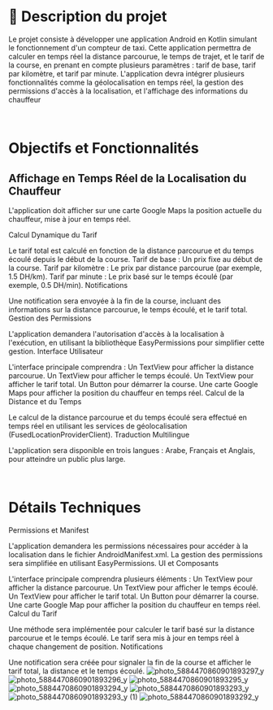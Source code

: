 <h1>📜 Description du projet </h1>
<p>Le projet consiste à développer une application Android en Kotlin simulant le fonctionnement d'un compteur de taxi. Cette application permettra de calculer en temps réel la distance parcourue, le temps de trajet, et le tarif de la course, en prenant en compte plusieurs paramètres : tarif de base, tarif par kilomètre, et tarif par minute. L'application devra intégrer plusieurs fonctionnalités comme la géolocalisation en temps réel, la gestion des permissions d'accès à la localisation, et l'affichage des informations du chauffeur</p>
<br>
<h1>Objectifs et Fonctionnalités</h1>
<h2>Affichage en Temps Réel de la Localisation du Chauffeur</h2>
<p>L'application doit afficher sur une carte Google Maps la position actuelle du chauffeur, mise à jour en temps réel.</p>

Calcul Dynamique du Tarif

Le tarif total est calculé en fonction de la distance parcourue et du temps écoulé depuis le début de la course.
Tarif de base : Un prix fixe au début de la course.
Tarif par kilomètre : Le prix par distance parcourue (par exemple, 1.5 DH/km).
Tarif par minute : Le prix basé sur le temps écoulé (par exemple, 0.5 DH/min).
Notifications

Une notification sera envoyée à la fin de la course, incluant des informations sur la distance parcourue, le temps écoulé, et le tarif total.
Gestion des Permissions

L'application demandera l'autorisation d'accès à la localisation à l'exécution, en utilisant la bibliothèque EasyPermissions pour simplifier cette gestion.
Interface Utilisateur

L'interface principale comprendra :
Un TextView pour afficher la distance parcourue.
Un TextView pour afficher le temps écoulé.
Un TextView pour afficher le tarif total.
Un Button pour démarrer la course.
Une carte Google Maps pour afficher la position du chauffeur en temps réel.
Calcul de la Distance et du Temps

Le calcul de la distance parcourue et du temps écoulé sera effectué en temps réel en utilisant les services de géolocalisation (FusedLocationProviderClient).
Traduction Multilingue

L'application sera disponible en trois langues : Arabe, Français et Anglais, pour atteindre un public plus large.

<br>
<h1>Détails Techniques</h1>
Permissions et Manifest

L'application demandera les permissions nécessaires pour accéder à la localisation dans le fichier AndroidManifest.xml.
La gestion des permissions sera simplifiée en utilisant EasyPermissions.
UI et Composants

L'interface principale comprendra plusieurs éléments :
Un TextView pour afficher la distance parcourue.
Un TextView pour afficher le temps écoulé.
Un TextView pour afficher le tarif total.
Un Button pour démarrer la course.
Une carte Google Map pour afficher la position du chauffeur en temps réel.
Calcul du Tarif

Une méthode sera implémentée pour calculer le tarif basé sur la distance parcourue et le temps écoulé.
Le tarif sera mis à jour en temps réel à chaque changement de position.
Notifications

Une notification sera créée pour signaler la fin de la course et afficher le tarif total, la distance et le temps écoulé.
![photo_5884470860901893297_y](https://github.com/user-attachments/assets/50cc5578-5b22-4bc5-82f7-92daa6b69aeb)
![photo_5884470860901893296_y](https://github.com/user-attachments/assets/9657f1a4-3b5b-4357-be88-30a00a65141f)
![photo_5884470860901893295_y](https://github.com/user-attachments/assets/aaad9004-6f70-4795-98b4-aa9bafcdaa9e)
![photo_5884470860901893294_y](https://github.com/user-attachments/assets/7363b4a7-d7d3-470f-aa31-6036004f61e8)
![photo_5884470860901893293_y](https://github.com/user-attachments/assets/6f0ab9ae-686b-4dfc-8960-536dad8af7f4)
![photo_5884470860901893293_y (1)](https://github.com/user-attachments/assets/6c120eb7-6716-4f1d-9841-7b947244585c)
![photo_5884470860901893292_y](https://github.com/user-attachments/assets/bd7486e7-3385-4168-839c-b0c239483b21)







